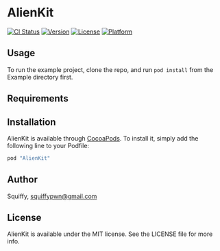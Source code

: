 # AlienKit

[![CI Status](http://img.shields.io/travis/Squiffy/AlienKit.svg?style=flat)](https://travis-ci.org/Squiffy/AlienKit)
[![Version](https://img.shields.io/cocoapods/v/AlienKit.svg?style=flat)](http://cocoapods.org/pods/AlienKit)
[![License](https://img.shields.io/cocoapods/l/AlienKit.svg?style=flat)](http://cocoapods.org/pods/AlienKit)
[![Platform](https://img.shields.io/cocoapods/p/AlienKit.svg?style=flat)](http://cocoapods.org/pods/AlienKit)

## Usage

To run the example project, clone the repo, and run `pod install` from the Example directory first.

## Requirements

## Installation

AlienKit is available through [CocoaPods](http://cocoapods.org). To install
it, simply add the following line to your Podfile:

```ruby
pod "AlienKit"
```

## Author

Squiffy, squiffypwn@gmail.com

## License

AlienKit is available under the MIT license. See the LICENSE file for more info.

